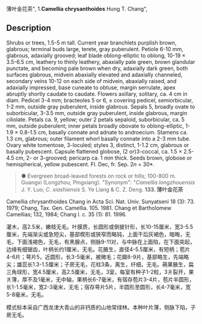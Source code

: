 薄叶金花茶",
1.**Camellia chrysanthoides** Hung T. Chang",

## Description
Shrubs or trees, 1.5-5 m tall. Current year branchlets purplish brown, glabrous; terminal buds large, terete, gray puberulent. Petiole 6-10 mm, glabrous, adaxially grooved; leaf blade oblong-elliptic to oblong, 10-19 × 3.5-6.5 cm, leathery to thinly leathery, abaxially pale green, brown glandular punctate, and becoming pale brown when dry, adaxially dark green, both surfaces glabrous, midvein abaxially elevated and adaxially channeled, secondary veins 10-12 on each side of midvein, abaxially raised, and adaxially impressed, base cuneate to obtuse, margin serrulate, apex abruptly shortly caudate to caudate. Flowers axillary, solitary, ca. 4 cm in diam. Pedicel 3-4 mm; bracteoles 5 or 6, ± covering pedicel, semiorbicular, 1-2 mm, outside gray puberulent, inside glabrous. Sepals 5, broadly ovate to suborbicular, 3-3.5 mm, outside gray puberulent, inside glabrous, margin ciliolate. Petals ca. 9, yellow; outer 2 petals sepaloid, suborbicular, ca. 5 mm, outside puberulent; inner petals broadly obovate to oblong-elliptic, 1-1.9 × 0.8-1.5 cm, basally connate and adnate to androecium. Stamens ca. 1.3 cm, glabrous; outer filament whorl basally connate into a 2-3 mm tube. Ovary white tomentose, 3-loculed; styles 3, distinct, 1-1.2 cm, glabrous or basally pubescent. Capsule flattened globose, (2 or)3-coccal, ca. 1.5 × 2.5-4.5 cm, 2- or 3-grooved; pericarp ca. 1 mm thick. Seeds brown, globose or hemispherical, yellow pubescent. Fl. Dec, fr. Sep. 2*n* = 30*.

> ●  Evergreen broad-leaved forests on rock or hills; 100-800 m. Guangxi (Longzhou, Pingxiang).
  "Synonym": "*Camellia longzhouensis* J. Y. Luo; *C. xiashiensis* S. Ye Liang &amp; C. Z. Deng.
**133. 薄叶金花茶**

Camellia chrysanthoides Chang in Acta Sci. Nat. Univ. Sunyatseni 18 (3): 73. 1979; Chang, Tax. Gen. Camellia. 105. 1981. Chang et Bartholomew Camellias; 132, 1984; Chang l. c. 35 (1): 81. 1996.

灌木，高2.5米，嫩枝无毛。叶膜质，长圆形或倒披针形，长10-15厘米，宽3-5.5厘米，先端渐尖或急短尖，基部楔形或狭窄而略钝，上面干后灰褐色，暗晦，无毛，下面浅褐色，无毛，有黑腺点，侧脉9-11对，与中脉在上面陷，在下面突起，边缘有细锯齿，叶柄长约1厘米，无毛。花腋生，直径4-5.5厘米，有短柄；苞片4-6片；萼片5，近圆形，长3-5毫米，被微毛；花瓣8-9片，基部略生，先端略尖；雄蕊长1.3-1.5厘米；子房无毛，花柱3条，离生，纤细，无毛。蒴果腋生，扁三角球形，宽4.5厘米，高2.5厘米，无毛，3室，每室有种子1-2粒，3爿裂开，果爿薄，厚不及1毫米，无中轴，果柄长6-7毫米，有宿存苞片3-4片，苞片半圆形，长1-1.5毫米，宽2-3毫米，无毛；宿存萼片5片，半圆形至圆形，长4-7毫米，宽5-8毫米，无毛。

模式标本采自广西龙津大青山的非钙质的山地常绿林。本种叶片薄，侧脉下陷，子房无毛。
